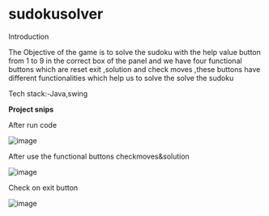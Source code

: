 # sudokusolver

Introduction 

The Objective of the game is to solve the sudoku with the help value button from 1 to 9 in the correct box of the panel and we have four functional buttons which are reset exit ,solution  and check moves ,these buttons have different functionalities which help us to solve the solve the sudoku

Tech stack:-Java,swing

**Project snips**

After run code

![image](https://github.com/raabin10/sudokusolver/assets/112077212/4e4658bf-b917-46de-b44f-822518d8e772)


After use the functional buttons checkmoves&solution

![image](https://github.com/raabin10/sudokusolver/assets/112077212/a79fc87d-0ef6-4709-89be-53a3be447f45)


Check on exit button


![image](https://github.com/raabin10/sudokusolver/assets/112077212/9c50a948-b322-4e49-8da5-fdaacafc87fd)






